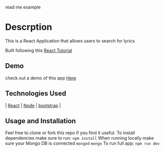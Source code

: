 read me example
# Descrption
This is a React Application that allows users to search for lyrics

Built following this [React Tutorial](https://github.com/bradtraversy/lyricfinder "React tutorial")

## Demo
check out a demo of this app [Here](https://lyric-search-g97vdd86y.vercel.app/ "Demo")

## Technologies Used
 | [React](https://reactjs.org/ "React") | [Node](nodejs.org "Node") |  [bootstrap](https://getbootstrap.com/ "Materialize")  | 

## Usage and Installation
Feel free to clone or fork this repo if you find it useful. 
To install dependencies make sure to run: 
```npm install```
When running locally make sure your Mongo DB is connected
```mongod```
```mongo```
To run full app: 
```npm run dev```